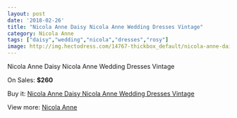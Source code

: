 ```yaml
---
layout: post
date: '2018-02-26'
title: "Nicola Anne Daisy Nicola Anne Wedding Dresses Vintage"
category: Nicola Anne
tags: ["daisy","wedding","nicola","dresses","rosy"]
image: http://img.hectodress.com/14767-thickbox_default/nicola-anne-daisy-nicola-anne-wedding-dresses-vintage.jpg
---
```

Nicola Anne Daisy Nicola Anne Wedding Dresses Vintage

On Sales: **$260**
<a href="https://www.hectodress.com/nicola-anne/7135-nicola-anne-daisy-nicola-anne-wedding-dresses-vintage.html"><amp-img layout="responsive" width="600" height="600" src="//img.hectodress.com/14767-thickbox_default/nicola-anne-daisy-nicola-anne-wedding-dresses-vintage.jpg" alt="Nicola Anne Daisy Nicola Anne Wedding Dresses Vintage 0" /></a>
<a href="https://www.hectodress.com/nicola-anne/7135-nicola-anne-daisy-nicola-anne-wedding-dresses-vintage.html"><amp-img layout="responsive" width="600" height="600" src="//img.hectodress.com/14768-thickbox_default/nicola-anne-daisy-nicola-anne-wedding-dresses-vintage.jpg" alt="Nicola Anne Daisy Nicola Anne Wedding Dresses Vintage 1" /></a>

Buy it: [Nicola Anne Daisy Nicola Anne Wedding Dresses Vintage](https://www.hectodress.com/nicola-anne/7135-nicola-anne-daisy-nicola-anne-wedding-dresses-vintage.html "Nicola Anne Daisy Nicola Anne Wedding Dresses Vintage")

View more: [Nicola Anne](https://www.hectodress.com/124-nicola-anne "Nicola Anne")